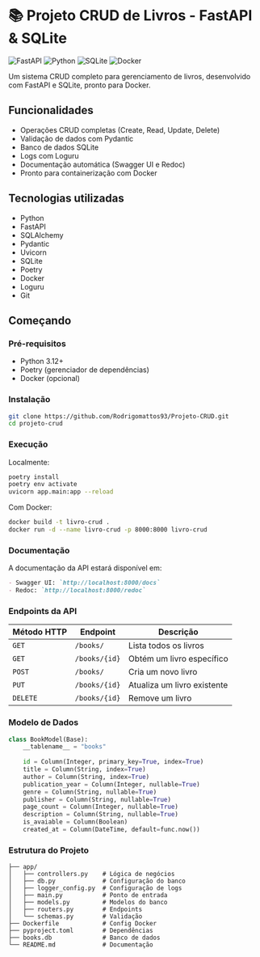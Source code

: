 # 📚 Projeto CRUD de Livros - FastAPI & SQLite

![FastAPI](https://img.shields.io/badge/FastAPI-005571?style=for-the-badge&logo=fastapi)
![Python](https://img.shields.io/badge/python-3670A0?style=for-the-badge&logo=python&logoColor=ffdd54)
![SQLite](https://img.shields.io/badge/sqlite-%2307405e.svg?style=for-the-badge&logo=sqlite&logoColor=white)
![Docker](https://img.shields.io/badge/docker-%230db7ed.svg?style=for-the-badge&logo=docker&logoColor=white)

Um sistema CRUD completo para gerenciamento de livros, desenvolvido com FastAPI e SQLite, pronto para Docker.

## Funcionalidades

-  Operações CRUD completas (Create, Read, Update, Delete)
-  Validação de dados com Pydantic
-  Banco de dados SQLite
-  Logs com Loguru
-  Documentação automática (Swagger UI e Redoc)
-  Pronto para containerização com Docker

## Tecnologias utilizadas

- Python
- FastAPI
- SQLAlchemy
- Pydantic
- Uvicorn
- SQLite
- Poetry
- Docker
- Loguru
- Git

## Começando

### Pré-requisitos

- Python 3.12+
- Poetry (gerenciador de dependências)
- Docker (opcional)

### Instalação

```bash
git clone https://github.com/Rodrigomattos93/Projeto-CRUD.git
cd projeto-crud
```

### Execução

Localmente:
```bash
poetry install
poetry env activate
uvicorn app.main:app --reload
```

Com Docker:
```bash
docker build -t livro-crud .
docker run -d --name livro-crud -p 8000:8000 livro-crud
```
### Documentação

A documentação da API estará disponível em:
```markdown
- Swagger UI: `http://localhost:8000/docs`
- Redoc: `http://localhost:8000/redoc`
```

### Endpoints da API

| Método HTTP | Endpoint         | Descrição                          |
|-------------|------------------|------------------------------------|
| `GET`       | `/books/`        | Lista todos os livros              |
| `GET`       | `/books/{id}`    | Obtém um livro específico          |
| `POST`      | `/books/`        | Cria um novo livro                 |
| `PUT`       | `/books/{id}`    | Atualiza um livro existente        |
| `DELETE`    | `/books/{id}`    | Remove um livro                    |

### Modelo de Dados
```python
class BookModel(Base):
    __tablename__ = "books"
    
    id = Column(Integer, primary_key=True, index=True)
    title = Column(String, index=True)
    author = Column(String, index=True)
    publication_year = Column(Integer, nullable=True)
    genre = Column(String, nullable=True)
    publisher = Column(String, nullable=True)
    page_count = Column(Integer, nullable=True)
    description = Column(String, nullable=True)
    is_avaiable = Column(Boolean)
    created_at = Column(DateTime, default=func.now())
```

### Estrutura do Projeto
```projeto-crud/
├── app/
│   ├── controllers.py    # Lógica de negócios
│   ├── db.py             # Configuração do banco
│   ├── logger_config.py  # Configuração de logs
│   ├── main.py           # Ponto de entrada
│   ├── models.py         # Modelos do banco
│   ├── routers.py        # Endpoints
│   └── schemas.py        # Validação
├── Dockerfile            # Config Docker
├── pyproject.toml        # Dependências
├── books.db              # Banco de dados
└── README.md             # Documentação
```